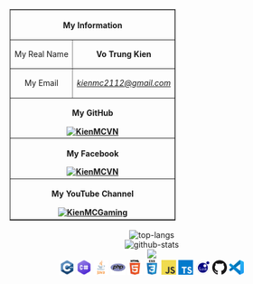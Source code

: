 <div align="center" style="display: inline-block;">
  <table border="1" width="370px" height="auto">
    <tr>
      <th colspan="2">
        <p>My Information</p>
      </th>
    </tr>
    <tr>
      <td align="center">
        <p>My Real Name</p>
      </td>
      <td align="center">
        <p><b>Vo Trung Kien</b></p>
      </td>
    </tr>
    <tr>
      <td align="center">
        <p>My Email</p>
      </td>
      <td align="center">
        <a href="mailto:kienmc2112@gmail.com"><i>kienmc2112@gmail.com</i></a>
      </td>
    </tr>
    <tr>
      <th align="center" colspan="2">
        <p>My GitHub</p>
        <a href="https://github.com/KienMCVN" target="blank"><img align="center" src="https://raw.githubusercontent.com/rahuldkjain/github-profile-readme-generator/master/src/images/icons/Social/github.svg" alt="KienMCVN" height="30" width="40" /></a>
      </th>
    </tr>
    <tr>
      <th align="center" colspan="2">
        <p>My Facebook</p>
        <a href="https://www.facebook.com/profile.php?id=100068614539939" target="blank"><img align="center" src="https://raw.githubusercontent.com/rahuldkjain/github-profile-readme-generator/master/src/images/icons/Social/facebook.svg" alt="KienMCVN" height="30" width="40" /></a>
      </th>
    </tr>
    <tr>
      <th align="center" colspan="2">
        <p>My YouTube Channel</p>
        <a href="https://www.youtube.com/@KienMCGaming" target="blank"><img align="center" src="https://raw.githubusercontent.com/rahuldkjain/github-profile-readme-generator/master/src/images/icons/Social/youtube.svg" alt="KienMCGaming" height="30" width="40" /></a>
      </th>
    </tr>
  </table>
</div>

<div align="center">
  <img src="https://github-readme-stats.vercel.app/api/top-langs/?username=KienMCVN&layout=compact&theme=white" alt="top-langs"/><br>
  <img src="https://github-readme-stats.vercel.app/api?username=KienMCVN&theme=white&show_icons=true" alt="github-stats"/><br>
  <img src="https://github-profile-trophy.vercel.app/?username=KienMCVN"/><br>
  
  <img align="center" alt="C++" width="26px" src="https://raw.githubusercontent.com/github/explore/80688e429a7d4ef2fca1e82350fe8e3517d3494d/topics/cpp/cpp.png" />
  <img align="center" alt="C#" width="26px" src="https://raw.githubusercontent.com/github/explore/80688e429a7d4ef2fca1e82350fe8e3517d3494d/topics/csharp/csharp.png" />
  <img align="center" alt="Java" width="26px" src="https://raw.githubusercontent.com/github/explore/80688e429a7d4ef2fca1e82350fe8e3517d3494d/topics/java/java.png" />
  <img align="center" alt="PHP" width="26px" src="https://raw.githubusercontent.com/github/explore/80688e429a7d4ef2fca1e82350fe8e3517d3494d/topics/php/php.png" />
  <img align="center" alt="HTML" width="26px" src="https://raw.githubusercontent.com/github/explore/80688e429a7d4ef2fca1e82350fe8e3517d3494d/topics/html/html.png" />
  <img align="center" alt="CSS" width="26px" src="https://raw.githubusercontent.com/github/explore/80688e429a7d4ef2fca1e82350fe8e3517d3494d/topics/css/css.png" />
  <img align="center" alt="JavaScript" width="26px" src="https://raw.githubusercontent.com/github/explore/80688e429a7d4ef2fca1e82350fe8e3517d3494d/topics/javascript/javascript.png" />
  <img align="center" alt="TypeScript" width="26px" src="https://raw.githubusercontent.com/github/explore/80688e429a7d4ef2fca1e82350fe8e3517d3494d/topics/typescript/typescript.png" />
  <img align="center" alt="Lua" width="26px" src="https://raw.githubusercontent.com/github/explore/80688e429a7d4ef2fca1e82350fe8e3517d3494d/topics/lua/lua.png" />
  <img align="center" alt="GitHub" width="26px" src="https://raw.githubusercontent.com/github/explore/78df643247d429f6cc873026c0622819ad797942/topics/github/github.png" />
  <img align="center" alt="Visual Studio Code" width="26px" src="https://raw.githubusercontent.com/github/explore/80688e429a7d4ef2fca1e82350fe8e3517d3494d/topics/visual-studio-code/visual-studio-code.png" />
</div>
